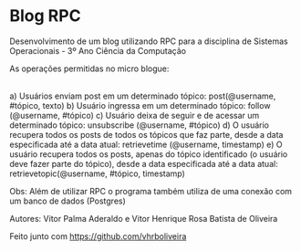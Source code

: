# Blog RPC

Desenvolvimento de um blog utilizando RPC para a disciplina de Sistemas Operacionais - 3º Ano Ciência da Computação

As operações permitidas no micro blogue: <br /> <br />

a) Usuários enviam post em um determinado tópico: post(@username, #tópico, texto) 
b) Usuário ingressa em um determinado tópico: follow (@username, #tópico)
c) Usuário deixa de seguir e de acessar um determinado tópico: unsubscribe (@username, #tópico)
d) O usuário recupera todos os posts de todos os tópicos que faz parte, desde a data especificada até a data atual: retrievetime (@username, timestamp)
e) O usuário recupera todos os posts, apenas do tópico identificado (o usuário deve fazer parte do tópico), desde a data especificada até a data atual: retrievetopic(@username, #tópico, timestamp)


Obs: Além de utilizar RPC o programa também utiliza de uma conexão com um banco de dados (Postgres)

Autores: Vitor Palma Aderaldo e Vitor Henrique Rosa Batista de Oliveira

Feito junto com https://github.com/vhrboliveira
